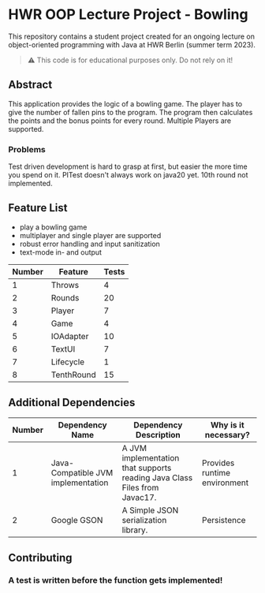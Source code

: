 # HWR OOP Lecture Project - Bowling

This repository contains a student project created for an ongoing lecture on object-oriented programming with Java at 
HWR Berlin (summer term 2023).

> :warning: This code is for educational purposes only. Do not rely on it!

## Abstract

This application provides the logic of a bowling game. 
The player has to give the number of fallen pins to the program. 
The program then calculates the points and the bonus points for every round.
Multiple Players are supported.

### Problems
Test driven development is hard to grasp at first, but easier the more time you spend on it.
PITest doesn't always work on java20 yet.
10th round not implemented.

## Feature List
- play a bowling game
- multiplayer and single player are supported
- robust error handling and input sanitization
- text-mode in- and output

[TODO]: <> (Add a new row to the table for every completed feature.)

| Number | Feature    | Tests |
|--------|------------|-------|
| 1      | Throws     | 4     |
| 2      | Rounds     | 20    |
| 3      | Player     | 7     |
| 4      | Game       | 4     |
| 5      | IOAdapter  | 10    |
| 6      | TextUI     | 7     |
| 7      | Lifecycle  | 1     |
| 8      | TenthRound | 15    |




## Additional Dependencies

[TODO]: <> (Add a new row to the table for every required dependency.)

| Number | Dependency Name                    | Dependency Description                                                    | Why is it necessary?         |
|--------|------------------------------------|---------------------------------------------------------------------------|------------------------------|
| 1      | Java-Compatible JVM implementation | A JVM implementation that supports reading Java Class Files from Javac17. | Provides runtime environment |
| 2      | Google GSON                        | A Simple JSON serialization library.                                      | Persistence                  |



## Contributing

### A test is written before the function gets implemented!